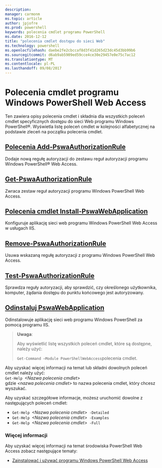 ```yaml
---
description: 
manager: carmonm
ms.topic: article
author: jpjofre
ms.prod: powershell
keywords: polecenia cmdlet programu PowerShell
ms.date: 2016-12-12
title: "polecenia cmdlet dostępu do sieci Web"
ms.technology: powershell
ms.openlocfilehash: daebe2fe2cbccaf8d3f41d265d23dc45d3bb99b6
ms.sourcegitcommit: d6ab9ab5909ed59cce4ce30e29457e0e75c7ac12
ms.translationtype: MT
ms.contentlocale: pl-PL
ms.lasthandoff: 09/08/2017
---
```

# <a name="windows-powershell-web-access-cmdlets"></a>Polecenia cmdlet programu Windows PowerShell Web Access

Ten zawiera opisy polecenia cmdlet i składnia dla wszystkich poleceń cmdlet specyficznych dostępu do sieci Web programu Windows PowerShell®. Wyświetla listę poleceń cmdlet w kolejności alfabetycznej na podstawie zleceń na początku polecenia cmdlet.

## <a name="add-pswaauthorizationruleadd-pswaauthorizationrulemd"></a>[Polecenia Add-PswaAuthorizationRule](add-pswaauthorizationrule.md)

Dodaje nową regułę autoryzacji do zestawu reguł autoryzacji programu Windows PowerShell® Web Access.

## <a name="get-pswaauthorizationruleget-pswaauthorizationrulemd"></a>[Get-PswaAuthorizationRule](get-pswaauthorizationrule.md)

Zwraca zestaw reguł autoryzacji programu Windows PowerShell Web Access.

## <a name="install-pswawebapplicationinstall-pswawebapplicationmd"></a>[Polecenia cmdlet Install-PswaWebApplication](install-pswawebapplication.md)

Konfiguruje aplikację sieci web programu Windows PowerShell Web Access w usługach IIS.

## <a name="remove-pswaauthorizationruleremove-pswaauthorizationrulemd"></a>[Remove-PswaAuthorizationRule](remove-pswaauthorizationrule.md)

Usuwa wskazaną regułę autoryzacji z programu Windows PowerShell Web Access.

## <a name="test-pswaauthorizationruletest-pswaauthorizationrulemd"></a>[Test-PswaAuthorizationRule](test-pswaauthorizationrule.md)

Sprawdza reguły autoryzacji, aby sprawdzić, czy określonego użytkownika, komputer, żądania dostępu do punktu końcowego jest autoryzowany.

## <a name="uninstall-pswawebapplicationuninstall-pswawebapplicationmd"></a>[Odinstaluj PswaWebApplication](uninstall-pswawebapplication.md)

Odinstalowuje aplikację sieci web programu Windows PowerShell za pomocą programu IIS.

>**Uwaga**:
>
>Aby wyświetlić listę wszystkich poleceń cmdlet, które są dostępne, należy użyć:
>
> `Get-Command –Module PowerShellWebAccess`polecenia cmdlet.

Aby uzyskać więcej informacji na temat lub składni dowolnych poleceń cmdlet należy użyć:  
`Get-Help `*&lt;Nazwa polecenia cmdlet&gt;*  
gdzie  *&lt;nazwa polecenia cmdlet&gt;*  to nazwa polecenia cmdlet, który chcesz wyszukać.

Aby uzyskać szczegółowe informacje, możesz uruchomić dowolne z następujących poleceń cmdlet:

- `Get-Help `*&lt;Nazwa polecenia cmdlet&gt;*` -Detailed`
- `Get-Help `*&lt;Nazwa polecenia cmdlet&gt;*` -Examples`
- `Get-Help `*&lt;Nazwa polecenia cmdlet&gt;*` -Full`

### <a name="more-information"></a>Więcej informacji

Aby uzyskać więcej informacji na temat środowiska PowerShell Web Access zobacz następujące tematy:

- [Zainstalować i używać programu Windows PowerShell Web Access](../install-and-use-windows-powershell-web-access.md)

